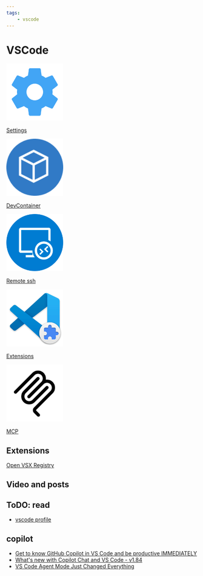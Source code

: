 ```yaml
---
tags:
    - vscode
---
```


# VSCode

<div class="grid-container">
    <div class="grid-item">
        <a href="tips_settings">
        <img src="images/settings.png" width="150" height="150">
        <p>Settings</p>
        </a>
    </div>
    <div class="grid-item">
    <a href="dev_container">
        <img src="images/dev_container.png" width="150" height="150">
        <p>DevContainer</p>
        </a>
    </div>
    <div class="grid-item">
        <a href="remote_ssh">
        <img src="images/remote_ssh.png" width="150" height="150">
        <p>Remote ssh</p>
        </a>
    </div>
    <div class="grid-item">
        <a href="extensions">
        <img src="images/extensions.png" width="150" height="150">
        <p>Extensions</p>
        </a>
    </div>
    <div class="grid-item">
        <a href="mcp">
        <img src="images/mcp.png" width="150" height="150">
        <p>MCP</p>
        </a>
    </div>
</div>

## Extensions
[Open VSX Registry](https://open-vsx.org/)

## Video and posts

## ToDO: read
- [vscode profile](https://youtu.be/0bIU-5JkHr0)

## copilot
- [ Get to know GitHub Copilot in VS Code and be productive IMMEDIATELY ](https://youtu.be/jXp5D5ZnxGM)
- [ What's new with Copilot Chat and VS Code - v1.84 ](https://youtu.be/HpzdGAGXFXE)
- [VS Code Agent Mode Just Changed Everything](https://youtu.be/dutyOc_cAEU)


